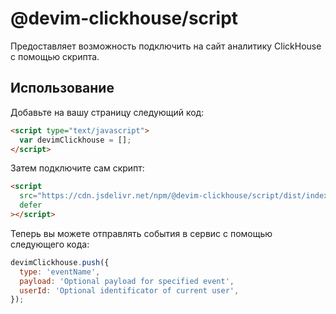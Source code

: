 # @devim-clickhouse/script

Предоставляет возможность подключить на сайт аналитику ClickHouse с помощью скрипта.

## Использование

Добавьте на вашу страницу следующий код:

```html
<script type="text/javascript">
  var devimClickhouse = [];
</script>
```

Затем подключите сам скрипт:

```html
<script
  src="https://cdn.jsdelivr.net/npm/@devim-clickhouse/script/dist/index.min.js"
  defer
></script>
```

Теперь вы можете отправлять события в сервис с помощью следующего кода:

```js
devimClickhouse.push({
  type: 'eventName',
  payload: 'Optional payload for specified event',
  userId: 'Optional identificator of current user',
});
```
